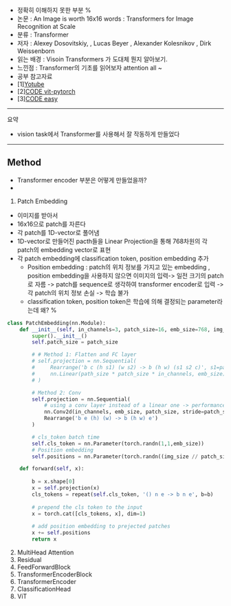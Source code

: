 - 정확히 이해하지 못한 부분 %
- 논문 : An Image is worth 16x16 words : Transformers for Image Recognition at Scale
- 분류 : Transformer
- 저자 : Alexey Dosovitskiy, , Lucas Beyer , Alexander Kolesnikov , Dirk Weissenborn
- 읽는 배경 : Visoin Transformers 가 도대체 뭔지 알아보기. 
- 느낀점 : Transformer의 기초를 읽어보자 attention all ~
- 공부 참고자료
- [1][Yotube](https://www.youtube.com/watch?v=TrdevFK_am4&t=847s)
- [2][CODE vit-pytorch](https://github.com/lucidrains/vit-pytorch)
- [3][CODE easy](https://towardsdatascience.com/implementing-visualttransformer-in-pytorch-184f9f16f632)
---
요약 
- vision task에서 Transformer를 사용해서 잘 작동하게 만들었다
---


## Method
- Transformer encoder 부분은 어떻게 만들었을까?
- 
1. Patch Embedding
- 이미지를 받아서
- 16x16으로 patch를 자른다 
- 각 patch를 1D-vector로 풀어냄
- 1D-vector로 만들어진 pacth들을 Linear Projection을 통해 768차원의 각 patch의 embedding vector로 표현
- 각 patch embedding에 classification token, position embedding 추가
  - Position embedding : patch의 위치 정보를 가지고 있는 embedding , position embedding을 사용하지 않으면 이미지의 입력-> 일전 크기의 patch로 자름 -> patch를 sequence로 생각하여 transformer encoder로 입력 -> 각 patch의 위치 정보 손실 -> 학습 불가
  - classification token, position token은 학습에 의해 결정되는 parameter라는데 왜? %
```python
class PatchEmbedding(nn.Module):
    def __init__(self, in_channels=3, patch_size=16, emb_size=768, img_size=224):
        super().__init__()
        self.patch_size = patch_size

        # # Method 1: Flatten and FC layer
        # self.projection = nn.Sequential(
        #     Rearrange('b c (h s1) (w s2) -> b (h w) (s1 s2 c)', s1=patch_size, s2=patch_size),
        #     nn.Linear(path_size * patch_size * in_channels, emb_size)
        # )

        # Method 2: Conv
        self.projection = nn.Sequential(
            # using a conv layer instead of a linear one -> performance gains
            nn.Conv2d(in_channels, emb_size, patch_size, stride=patch_size),
            Rearrange('b e (h) (w) -> b (h w) e')
        )

        # cls_token batch time
        self.cls_token = nn.Parameter(torch.randn(1,1,emb_size))
        # Position embedding 
        self.positions = nn.Parameter(torch.randn((img_size // patch_size) ** 2 + 1, emb_size))

    def forward(self, x):
        
        b = x.shape[0]
        x = self.projection(x)
        cls_tokens = repeat(self.cls_token, '() n e -> b n e', b=b)
        
        # prepend the cls token to the input
        x = torch.cat([cls_tokens, x], dim=1)
        
        # add position embedding to prejected patches
        x += self.positions
        return x
```
2. MultiHead Attention
3. Residual
4. FeedForwardBlock
5. TransformerEncoderBlock
6. TransformerEncoder
7. ClassificationHead
8. ViT
